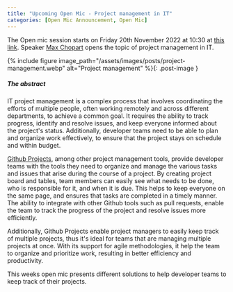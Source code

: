 ```yaml
---
title: "Upcoming Open Mic - Project management in IT"
categories: [Open Mic Announcement, Open Mic]
---
```


The Open mic session starts on Friday 20th November 2022 at 10:30 at [this link](https://meet.jit.si/open-mic-kbss). Speaker [Max Chopart](https://www.linkedin.com/in/max-chopart) opens the topic of project management in IT.

{% include figure image_path="/assets/images/posts/project-management.webp" alt="Project management" %}{: .post-image }

##### The abstract

IT project management is a complex process that involves coordinating the efforts of multiple people, often working remotely and across different departments, to achieve a common goal. It requires the ability to track progress, identify and resolve issues, and keep everyone informed about the project's status. Additionally, developer teams need to be able to plan and organize work effectively, to ensure that the project stays on schedule and within budget.

[Github Projects](https://docs.github.com/en/issues/planning-and-tracking-with-projects/learning-about-projects/about-projects), among other project management tools, provide developer teams with the tools they need to organize and manage the various tasks and issues that arise during the course of a project. By creating project board and tables, team members can easily see what needs to be done, who is responsible for it, and when it is due. This helps to keep everyone on the same page, and ensures that tasks are completed in a timely manner. The ability to integrate with other Github tools such as pull requests, enable the team to track the progress of the project and resolve issues more efficiently.

Additionally, Github Projects enable project managers to easily keep track of multiple projects, thus it's ideal for teams that are managing multiple projects at once. With its support for agile methodologies, it help the team to organize and prioritize work, resulting in better efficiency and productivity.

This weeks open mic presents different solutions to help developer teams to keep track of their projects.

